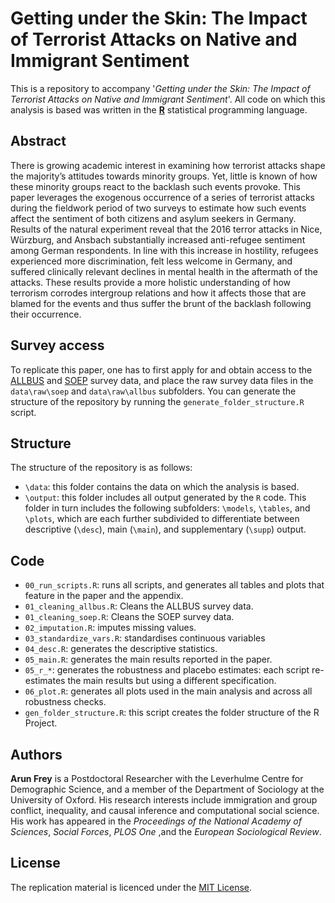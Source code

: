 # Getting under the Skin: The Impact of Terrorist Attacks on Native and Immigrant Sentiment 


This is a repository to accompany '_Getting under the Skin: The Impact of Terrorist Attacks on Native and Immigrant Sentiment_'. All code on which this analysis is based was written in the [**R**](https://www.r-project.org/) statistical programming language.


## Abstract
There is growing academic interest in examining how terrorist attacks shape the majority’s attitudes towards minority groups. Yet, little is known of how these minority groups react to the backlash such events provoke. This paper leverages the exogenous occurrence of a series of terrorist attacks during the fieldwork period of two surveys to estimate how such events affect the sentiment of both citizens and asylum seekers in Germany. Results of the natural experiment reveal that the 2016 terror attacks in Nice, Würzburg, and Ansbach substantially increased anti-refugee sentiment among German respondents. In line with this increase in hostility, refugees experienced more discrimination, felt less welcome in Germany, and suffered clinically relevant declines in mental health in the aftermath of the attacks. These results provide a more holistic understanding of how terrorism corrodes intergroup relations and how it affects those that are blamed for the events and thus suffer the brunt of the backlash following their occurrence.


## Survey access
To replicate this paper, one has to first apply for and obtain access to the [ALLBUS](https://www.gesis.org/allbus/allbus) and [SOEP](https://www.diw.de/en/diw_01.c.601584.en/data_access.html) survey data, and place the raw survey data files in the `data\raw\soep` and `data\raw\allbus` subfolders. You can generate the structure of the repository by running the `generate_folder_structure.R` script. 

## Structure
The structure of the repository is as follows:
* `\data`: this folder contains the data on which the analysis is based. 
* `\output`: this folder includes all output generated by the `R` code. This folder in turn includes the following subfolders: `\models`, `\tables`, and `\plots`, which are each further subdivided to differentiate between descriptive (`\desc`), main (`\main`), and supplementary (`\supp`) output. 

## Code 
* `00_run_scripts.R`: runs all scripts, and generates all tables and plots that feature in the paper and the appendix. 
* `01_cleaning_allbus.R`: Cleans the ALLBUS survey data. 
* `01_cleaning_soep.R`: Cleans the SOEP survey data.  
* `02_imputation.R`: imputes missing values.
* `03_standardize_vars.R`: standardises continuous variables
* `04_desc.R`: generates the descriptive statistics. 
* `05_main.R`: generates the main results reported in the paper.  
* `05_r_*`: generates the robustness and placebo estimates: each script re-estimates the main results but using a different specification. 
* `06_plot.R`: generates all plots used in the main analysis and across all robustness checks. 
* `gen_folder_structure.R`: this script creates the folder structure of the R Project. 

## Authors
__Arun Frey__ is a Postdoctoral Researcher with the Leverhulme Centre for Demographic Science, and a member of the Department of Sociology at the University of Oxford. His research interests include immigration and group conflict, inequality, and causal inference and computational social science. His work has appeared in the _Proceedings of the National Academy of Sciences_, _Social Forces_, _PLOS One_ ,and the _European Sociological Review_. 


## License 
The replication material is licenced under the [MIT License](https://choosealicense.com/licenses/mit/). 
